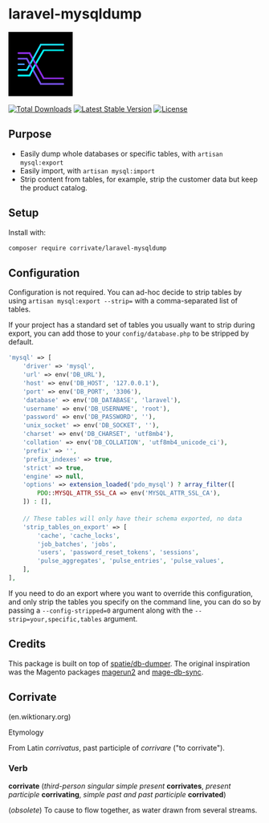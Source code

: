 # laravel-mysqldump

![logo](logo.png)

<p>
<a href="https://packagist.org/packages/corrivate/laravel-mysqldump"><img src="https://img.shields.io/packagist/dt/corrivate/laravel-mysqldump" alt="Total Downloads"></a>
<a href="https://packagist.org/packages/corrivate/laravel-mysqldump"><img src="https://img.shields.io/packagist/v/corrivate/laravel-mysqldump" alt="Latest Stable Version"></a>
<a href="https://packagist.org/packages/corrivate/laravel-mysqldump"><img src="https://img.shields.io/packagist/l/corrivate/laravel-mysqldump" alt="License"></a>

</p>


## Purpose

* Easily dump whole databases or specific tables, with `artisan mysql:export`
* Easily import, with `artisan mysql:import`
* Strip content from tables, for example, strip the customer data but keep the product catalog.


## Setup

Install with: 
```bash
composer require corrivate/laravel-mysqldump
```

## Configuration
Configuration is not required. You can ad-hoc decide to strip tables by using `artisan mysql:export --strip=` with a comma-separated list of tables.

If your project has a standard set of tables you usually want to strip during export, you can add those to your `config/database.php` to be stripped by default.

```php
'mysql' => [
    'driver' => 'mysql',
    'url' => env('DB_URL'),
    'host' => env('DB_HOST', '127.0.0.1'),
    'port' => env('DB_PORT', '3306'),
    'database' => env('DB_DATABASE', 'laravel'),
    'username' => env('DB_USERNAME', 'root'),
    'password' => env('DB_PASSWORD', ''),
    'unix_socket' => env('DB_SOCKET', ''),
    'charset' => env('DB_CHARSET', 'utf8mb4'),
    'collation' => env('DB_COLLATION', 'utf8mb4_unicode_ci'),
    'prefix' => '',
    'prefix_indexes' => true,
    'strict' => true,
    'engine' => null,
    'options' => extension_loaded('pdo_mysql') ? array_filter([
        PDO::MYSQL_ATTR_SSL_CA => env('MYSQL_ATTR_SSL_CA'),
    ]) : [],
    
    // These tables will only have their schema exported, no data
    'strip_tables_on_export' => [
        'cache', 'cache_locks',
        'job_batches', 'jobs',
        'users', 'password_reset_tokens', 'sessions',
        'pulse_aggregates', 'pulse_entries', 'pulse_values',
    ],
],
```

If you need to do an export where you want to override this configuration, and only strip the tables you specify on the command line, you can do so by passing a `--config-stripped=0` argument along with the `--strip=your,specific,tables` argument. 


## Credits

This package is built on top of [spatie/db-dumper](https://github.com/spatie/db-dumper). The original inspiration was the Magento packages [magerun2](https://github.com/netz98/n98-magerun2) and [mage-db-sync](https://github.com/jellesiderius/mage-db-sync).

## Corrivate
(en.wiktionary.org)

Etymology 

From Latin *corrivatus*, past participle of *corrivare* ("to corrivate").

### Verb

**corrivate** (*third-person singular simple present* **corrivates**, *present participle* **corrivating**, *simple past and past participle* **corrivated**)

(*obsolete*) To cause to flow together, as water drawn from several streams. 


